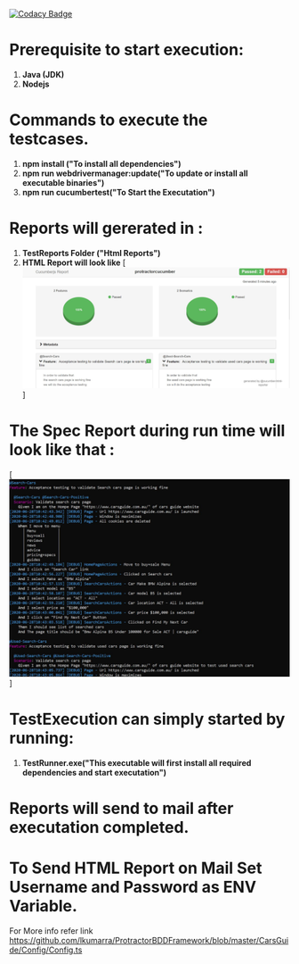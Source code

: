 [![Codacy Badge](https://app.codacy.com/project/badge/Grade/9ec86f6208a9445089531a7358758d1f)](https://www.codacy.com/manual/lkumarra/ProtractorBDDFramework?utm_source=github.com&amp;utm_medium=referral&amp;utm_content=lkumarra/ProtractorBDDFramework&amp;utm_campaign=Badge_Grade)

# Prerequisite to start execution:
1. **Java (JDK)**
2. **Nodejs**

# Commands to execute the testcases.
1. **npm install ("To install all dependencies")**
2. **npm run webdrivermanager:update("To update or install all executable binaries")**
3. **npm run cucumbertest("To Start the Executation")**

# Reports will gererated in :
1. **TestReports Folder ("Html Reports")**
2. **HTML Report will look like**
[![HTML REPORT](./CarsGuide/SampleReport/HtmlReport.JPG)]

# The Spec Report during run time will look like that :
[![Spec Report](./CarsGuide/SampleReport/SpecReport.JPG)]

# TestExecution can simply started by running:
1. **TestRunner.exe("This executable will first install all required dependencies and start executation")**

# Reports will send to mail after executation completed.

# To Send HTML Report on Mail Set Username and Password as ENV Variable.
For More info refer link https://github.com/lkumarra/ProtractorBDDFramework/blob/master/CarsGuide/Config/Config.ts